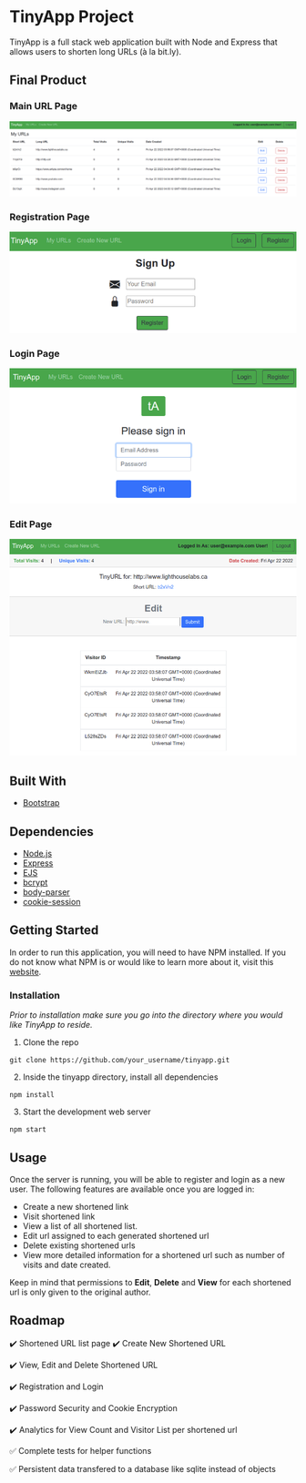 # TinyApp Project

TinyApp is a full stack web application built with Node and Express that allows users to shorten long URLs (à la bit.ly).

## Final Product

### Main URL Page
!["Screenshot of URLS page"](docs/urls-page.png)

### Registration Page
!["Screenshot register page"](docs/register-page.png)

### Login Page
!["Screenshot login page"](docs/login-page.png)

### Edit Page
!["Screenshot edit page"](docs/edit-page.png)

## Built With
 - [Bootstrap](https://getbootstrap.com/)

## Dependencies

- [Node.js](https://docs.npmjs.com/downloading-and-installing-node-js-and-npm#overview)
- [Express](https://www.npmjs.com/package/express)
- [EJS](https://www.npmjs.com/package/ejs)
- [bcrypt](https://www.npmjs.com/package/bcryptjs)
- [body-parser](https://www.npmjs.com/package/body-parser)
- [cookie-session](https://www.npmjs.com/package/cookie-session)


## Getting Started

In order to run this application, you will need to have NPM installed. If you do not know what NPM is or would like to learn more about it, visit this [website](https://docs.npmjs.com/about-npm).

### Installation

_Prior to installation make sure you go into the directory where you would like TinyApp to reside._ 

1. Clone the repo
  ```
  git clone https://github.com/your_username/tinyapp.git
  ```
2. Inside the tinyapp directory, install all dependencies
  ```
  npm install
  ```
3. Start the development web server
  ```
  npm start
  ```

## Usage

Once the server is running, you will be able to register and login as a new user. The following features are available once you are logged in:
- Create a new shortened link
- Visit shortened link
- View a list of all shortened list.
- Edit url assigned to each generated shortened url
- Delete existing shortened urls
- View more detailed information for a shortened url such as number of visits and date created.

Keep in mind that permissions to __Edit__, __Delete__ and __View__ for each shortened url is only given to the original author.

## Roadmap

:heavy_check_mark: Shortened URL list page
  :heavy_check_mark: Create New Shortened URL

  :heavy_check_mark: View, Edit and Delete Shortened URL

  :heavy_check_mark: Registration and Login

  :heavy_check_mark: Password Security and Cookie Encryption

  :heavy_check_mark: Analytics for View Count and Visitor List per shortened url

  :white_check_mark: Complete tests for helper functions

  :white_check_mark: Persistent data transfered to a database like sqlite instead of objects


